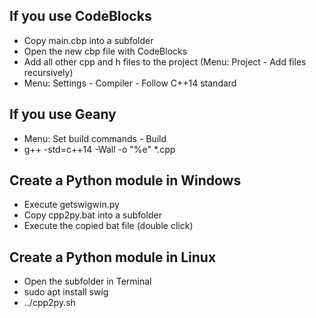 ## If you use CodeBlocks

- Copy main.cbp into a subfolder
- Open the new cbp file with CodeBlocks
- Add all other cpp and h files to the project
  (Menu: Project - Add files recursively)
- Menu: Settings - Compiler - Follow C++14 standard

## If you use Geany

- Menu: Set build commands - Build
- g++ -std=c++14 -Wall -o "%e" *.cpp

## Create a Python module in Windows

- Execute getswigwin.py
- Copy cpp2py.bat into a subfolder
- Execute the copied bat file (double click)

## Create a Python module in Linux

- Open the subfolder in Terminal
- sudo apt install swig
- ../cpp2py.sh

